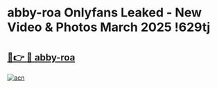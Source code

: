 # abby-roa Onlyfans Leaked - New Video & Photos March 2025 !629tj

# <h2><a href="https://1lglwe.iuczelnia.edu.pl?title=abby-roa&ref=629tj">🔗👉 🔴 abby-roa</a></h2>

[![acn](https://github.com/user-attachments/assets/0f9c940e-d8b0-45ae-aac7-cd30a18b3e1c)](https://1lglwe.iuczelnia.edu.pl?title=abby-roa&ref=629tj)

